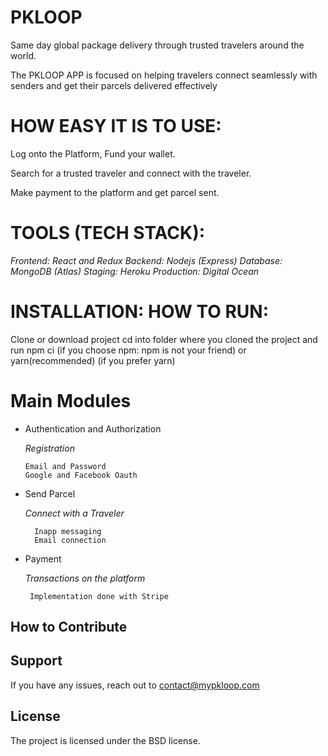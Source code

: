 
PKLOOP
========
Same day global package delivery through trusted travelers around the world.

The PKLOOP APP is focused on helping travelers connect seamlessly with senders and get their parcels delivered effectively

HOW EASY IT IS TO USE:
======================
Log onto the Platform, Fund your wallet. 

Search for a trusted traveler and connect with the traveler.

Make payment to the platform and get parcel sent.

TOOLS (TECH STACK):
===================
*Frontend: React and Redux*
*Backend: Nodejs (Express)*
*Database: MongoDB (Atlas)*
*Staging: Heroku*
*Production: Digital Ocean*

INSTALLATION: HOW TO RUN:
========================
Clone or download project
cd into folder where you cloned the project and run npm ci (if you choose npm: npm is not your friend) or yarn(recommended) (if you prefer yarn)



Main Modules
=============
                                        
- Authentication and Authorization

    *Registration*
    
      Email and Password
      Google and Facebook Oauth
      
- Send Parcel
    
    *Connect with a Traveler*
    
        Inapp messaging
        Email connection
 
 - Payment
    
     *Transactions on the platform*
     
        Implementation done with Stripe
        


How to Contribute
----------


Support
-------
If you have any issues, reach out to contact@mypkloop.com

License
-------

The project is licensed under the BSD license.

